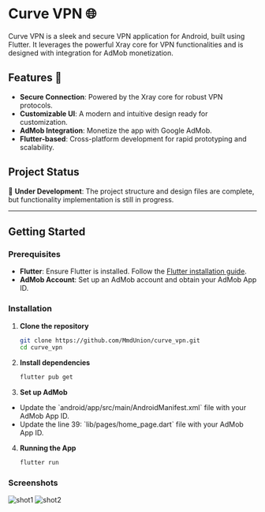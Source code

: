 # Curve VPN 🌐

Curve VPN is a sleek and secure VPN application for Android, built using Flutter. It leverages the powerful Xray core for VPN functionalities and is designed with integration for AdMob monetization.

## Features 🚀
- **Secure Connection**: Powered by the Xray core for robust VPN protocols.
- **Customizable UI**: A modern and intuitive design ready for customization.
- **AdMob Integration**: Monetize the app with Google AdMob.
- **Flutter-based**: Cross-platform development for rapid prototyping and scalability.

## Project Status
🚧 **Under Development**: The project structure and design files are complete, but functionality implementation is still in progress.

---

## Getting Started

### Prerequisites
- **Flutter**: Ensure Flutter is installed. Follow the [Flutter installation guide](https://docs.flutter.dev/get-started/install).
- **AdMob Account**: Set up an AdMob account and obtain your AdMob App ID.

### Installation

1. **Clone the repository**
   ```bash
   git clone https://github.com/MmdUnion/curve_vpn.git
   cd curve_vpn
    ```

2. **Install dependencies**
    ```bash
    flutter pub get
    ```

3. **Set up AdMob**
<ul>
    <li>Update the `android/app/src/main/AndroidManifest.xml` file with your AdMob App ID.</li>
    <li>Update the line 39: `lib/pages/home_page.dart` file with your AdMob App ID.</li>
</ul>

4. **Running the App**
    ```bash
    flutter run
    ```

### Screenshots
![shot1](./media/shot1.PNG) ![shot2](./media/shot2.PNG)
